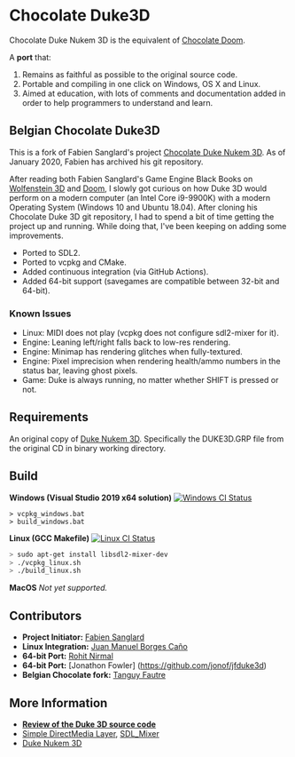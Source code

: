 # Chocolate Duke3D

Chocolate Duke Nukem 3D is the equivalent of [Chocolate Doom](http://www.chocolate-doom.org/wiki/index.php/Chocolate_Doom).

A **port** that:

1. Remains as faithful as possible to the original source code.
2. Portable and compiling in one click on Windows, OS X and Linux.
3. Aimed at education, with lots of comments and documentation added in order to help programmers to understand and learn.

## Belgian Chocolate Duke3D

This is a fork of Fabien Sanglard's project [Chocolate Duke Nukem 3D](https://github.com/fabiensanglard/chocolate_duke3D). As of January 2020, Fabien has archived his git repository.

After reading both Fabien Sanglard's Game Engine Black Books on [Wolfenstein 3D](https://github.com/fabiensanglard/gebbwolf3) and [Doom](https://github.com/fabiensanglard/gebbdoom), I slowly got curious on how Duke 3D would perform on a modern computer (an Intel Core i9-9900K) with a modern Operating System (Windows 10 and Ubuntu 18.04). After cloning his Chocolate Duke 3D git repository, I had to spend a bit of time getting the project up and running. While doing that, I've been keeping on adding some improvements.

* Ported to SDL2.
* Ported to vcpkg and CMake.
* Added continuous integration (via GitHub Actions).
* Added 64-bit support (savegames are compatible between 32-bit and 64-bit).

### Known Issues

* Linux: MIDI does not play (vcpkg does not configure sdl2-mixer for it).
* Engine: Leaning left/right falls back to low-res rendering.
* Engine: Minimap has rendering glitches when fully-textured.
* Engine: Pixel imprecision when rendering health/ammo numbers in the status bar, leaving ghost pixels.
* Game: Duke is always running, no matter whether SHIFT is pressed or not.

## Requirements

An original copy of [Duke Nukem 3D](https://3drealms.com/catalog/duke-nukem-3d_27/). Specifically the DUKE3D.GRP file from the original CD in binary working directory.

## Build

**Windows (Visual Studio 2019 x64 solution)** [![Windows CI Status](https://github.com/GPSnoopy/BelgianChocolateDuke3D/workflows/Windows%20CI/badge.svg)](https://github.com/GPSnoopy/BelgianChocolateDuke3D/actions?query=workflow%3A%22Windows+CI%22)
```
> vcpkg_windows.bat
> build_windows.bat
```

**Linux (GCC Makefile)** [![Linux CI Status](https://github.com/GPSnoopy/BelgianChocolateDuke3D/workflows/Linux%20CI/badge.svg)](https://github.com/GPSnoopy/BelgianChocolateDuke3D/actions?query=workflow%3A%22Linux+CI%22)
```bash
> sudo apt-get install libsdl2-mixer-dev
> ./vcpkg_linux.sh
> ./build_linux.sh
```

**MacOS**
_Not yet supported._

## Contributors

* **Project Initiator:** [Fabien Sanglard](https://github.com/fabiensanglard)
* **Linux Integration:** [Juan Manuel Borges Caño](https://github.com/juanmabc)
* **64-bit Port:** [Rohit Nirmal](https://github.com/rohit-n)
* **64-bit Port:** [Jonathon Fowler] (https://github.com/jonof/jfduke3d)
* **Belgian Chocolate fork:** [Tanguy Fautre](https://github.com/GPSnoopy/)

## More Information

* **[Review of the Duke 3D source code](http://fabiensanglard.net/duke3d/)**
* [Simple DirectMedia Layer](https://wiki.libsdl.org/FrontPage), [SDL_Mixer](http://www.libsdl.org/projects/SDL_mixer/)
* [Duke Nukem 3D](https://3drealms.com/catalog/duke-nukem-3d_27/)
